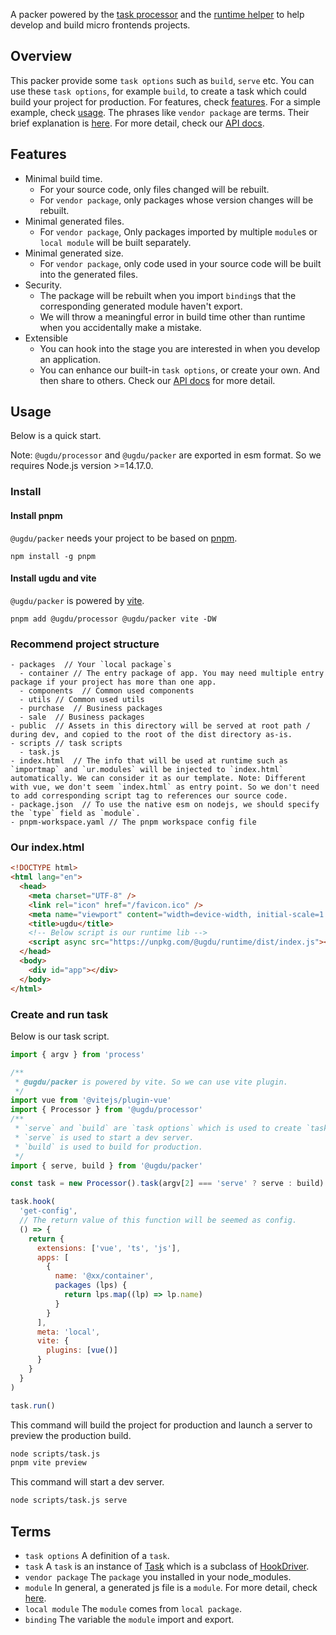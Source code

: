 A packer powered by the [task processor](../processor/README.md) and the [runtime helper](../runtime/README.md) to help develop and build micro frontends projects.

## Overview

This packer provide some `task options` such as `build`, `serve` etc.
You can use these `task options`, for example `build`, to create a task which could build your project for production.
For features, check [features](#features).
For a simple example, check [usage](#usage).
The phrases like `vendor package` are terms. Their brief explanation is [here](#terms).
For more detail, check our [API docs](https://github.com/xxgjzftd/ugdu/blob/main/docs/packer.md).

## Features

- Minimal build time.
  - For your source code, only files changed will be rebuilt.
  - For `vendor package`, only packages whose version changes will be rebuilt.
- Minimal generated files.
  - For `vendor package`, Only packages imported by multiple `module`s or `local module` will be built separately.
- Minimal generated size.
  - For `vendor package`, only code used in your source code will be built into the generated files.
- Security.
  - The package will be rebuilt when you import `binding`s that the corresponding generated module haven't export.
  - We will throw a meaningful error in build time other than runtime when you accidentally make a mistake.
- Extensible
  - You can hook into the stage you are interested in when you develop an application.
  - You can enhance our built-in `task options`, or create your own. And then share to others. Check our [API docs](https://github.com/xxgjzftd/ugdu/blob/main/docs/index.md) for more detail.

## Usage

Below is a quick start.

Note: `@ugdu/processor` and `@ugdu/packer` are exported in esm format. So we requires Node.js version >=14.17.0.

### Install

#### Install pnpm

`@ugdu/packer` needs your project to be based on [pnpm](https://pnpm.io/).

```
npm install -g pnpm
```

#### Install ugdu and vite

`@ugdu/packer` is powered by [vite](https://vitejs.dev/).

```
pnpm add @ugdu/processor @ugdu/packer vite -DW
```

### Recommend project structure

```
- packages  // Your `local package`s
  - container // The entry package of app. You may need multiple entry package if your project has more than one app.
  - components  // Common used components
  - utils // Common used utils
  - purchase  // Business packages
  - sale  // Business packages
- public  // Assets in this directory will be served at root path / during dev, and copied to the root of the dist directory as-is.
- scripts // task scripts
  - task.js
- index.html  // The info that will be used at runtime such as `importmap` and `ur.modules` will be injected to `index.html` automatically. We can consider it as our template. Note: Different with vue, we don't seem `index.html` as entry point. So we don't need to add corresponding script tag to references our source code.
- package.json  // To use the native esm on nodejs, we should specify the `type` field as `module`.
- pnpm-workspace.yaml // The pnpm workspace config file
```

### Our index.html

```html
<!DOCTYPE html>
<html lang="en">
  <head>
    <meta charset="UTF-8" />
    <link rel="icon" href="/favicon.ico" />
    <meta name="viewport" content="width=device-width, initial-scale=1.0" />
    <title>ugdu</title>
    <!-- Below script is our runtime lib -->
    <script async src="https://unpkg.com/@ugdu/runtime/dist/index.js"></script>
  </head>
  <body>
    <div id="app"></div>
  </body>
</html>
```

### Create and run task

Below is our task script.

```js
import { argv } from 'process'

/**
 * @ugdu/packer is powered by vite. So we can use vite plugin.
 */
import vue from '@vitejs/plugin-vue'
import { Processor } from '@ugdu/processor'
/**
 * `serve` and `build` are `task options` which is used to create `task`.
 * `serve` is used to start a dev server.
 * `build` is used to build for production.
 */
import { serve, build } from '@ugdu/packer'

const task = new Processor().task(argv[2] === 'serve' ? serve : build)

task.hook(
  'get-config',
  // The return value of this function will be seemed as config.
  () => {
    return {
      extensions: ['vue', 'ts', 'js'],
      apps: [
        {
          name: '@xx/container',
          packages (lps) {
            return lps.map((lp) => lp.name)
          }
        }
      ],
      meta: 'local',
      vite: {
        plugins: [vue()]
      }
    }
  }
)

task.run()
```

This command will build the project for production and launch a server to preview the production build.

```bash
node scripts/task.js
pnpm vite preview
```

This command will start a dev server.

```bash
node scripts/task.js serve
```

## Terms

- `task options`
  A definition of a `task`.
- `task`
  A `task` is an instance of [Task](https://github.com/xxgjzftd/ugdu/blob/main/docs/processor.task.md) which is a subclass of [HookDriver](https://github.com/xxgjzftd/ugdu/blob/main/docs/processor.hookdriver.md).
- `vendor package`
  The `package` you installed in your node_modules.
- `module`
  In general, a generated js file is a `module`. For more detail, check [here](https://github.com/xxgjzftd/ugdu/blob/main/docs/packer.metamodule.md).
- `local module`
  The `module` comes from `local package`.
- `binding`
  The variable the `module` import and export.